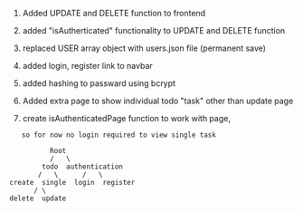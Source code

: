 1. Added UPDATE and DELETE function to frontend
2. added "isAutherticated" functionality to UPDATE and DELETE function
3. replaced USER array object with users.json file (permanent save)
4. added login, register link to navbar 
5. added hashing to passward using bcrypt
6. Added extra page to show individual todo "task" other than update page

7. create isAuthenticatedPage function to work with page,
```but throwing some error because while connecting isAuthenticated method to single task page,
   so for now no login required to view single task

          Root
          /   \
        todo  authentication
       /   \      /   \
create  single  login  register
      / \
delete  update
